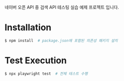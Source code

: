 네이버 오픈 API 중 검색 API 테스팅 실습 예제 프로젝트 입니다.

# Installation

```bash
$ npm install  # package.json에 포함된 의존성 패키지 설치
```

# Test Execution

```bash
$ npx playwright test  # 전체 테스트 수행
```
